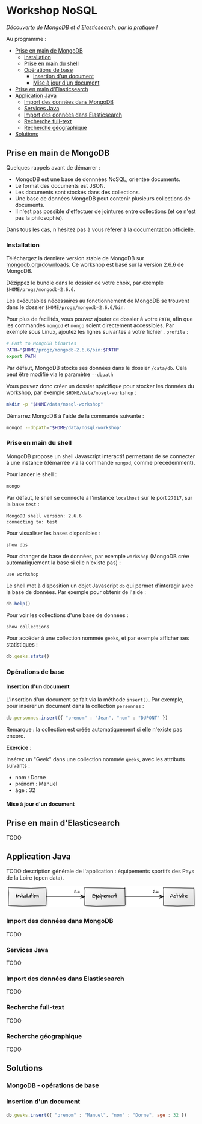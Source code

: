 # Workshop NoSQL

*Découverte de [MongoDB](http://www.mongodb.org/) et d'[Elasticsearch](http://www.elasticsearch.org/), par la pratique !*

Au programme :

* [Prise en main de MongoDB](prise-en-main-de-mongodb)
    * [Installation](installation)
    * [Prise en main du shell](prise-en-main-du-shell)
    * [Opérations de base](operations-de-base)
        * [Insertion d'un document](insertion-dun-document)
        * [Mise à jour d'un document](mise-a-jour-dun-document)
* [Prise en main d'Elasticsearch](prise-en-main-delasticsearch)
* [Application Java](application-java)
    * [Import des données dans MongoDB](import-des-donnees-dans-mongodb)
    * [Services Java](services-java)
    * [Import des données dans Elasticsearch](import-des-donnees-dans-elasticsearch)
    * [Recherche full-text](recherche-full-texte)
    * [Recherche géographique](recherche-geographique)
* [Solutions](solutions)

## Prise en main de MongoDB

Quelques rappels avant de démarrer :

* MongoDB est une base de donnnées NoSQL, orientée documents.
* Le format des documents est JSON.
* Les documents sont stockés dans des collections.
* Une base de données MongoDB peut contenir plusieurs collections de documents.
* Il n'est pas possible d'effectuer de jointures entre collections (et ce n'est pas la philosophie).

Dans tous les cas, n'hésitez pas à vous référer à la [documentation officielle](http://docs.mongodb.org/manual/reference/).

### Installation

Téléchargez la dernière version stable de MongoDB sur [mongodb.org/downloads](https://www.mongodb.org/downloads). Ce workshop est basé sur la version 2.6.6 de MongoDB.

Dézippez le bundle dans le dossier de votre choix, par exemple `$HOME/progz/mongodb-2.6.6`.

Les exécutables nécessaires au fonctionnement de MongoDB se trouvent dans le dossier `$HOME/progz/mongodb-2.6.6/bin`.

Pour plus de facilités, vous pouvez ajouter ce dossier à votre `PATH`, afin que les commandes `mongod` et `mongo` soient directement accessibles.
Par exemple sous Linux, ajoutez les lignes suivantes à votre fichier `.profile` :

```bash
# Path to MongoDB binaries
PATH="$HOME/progz/mongodb-2.6.6/bin:$PATH"
export PATH
```

Par défaut, MongoDB stocke ses données dans le dossier `/data/db`. Cela peut être modifié via le paramètre `--dbpath`

Vous pouvez donc créer un dossier spécifique pour stocker les données du workshop, par exemple `$HOME/data/nosql-workshop` :

```bash
mkdir -p "$HOME/data/nosql-workshop"
```

Démarrez MongoDB à l'aide de la commande suivante :

```bash
mongod --dbpath="$HOME/data/nosql-workshop"
```

### Prise en main du shell

MongoDB propose un shell Javascript interactif permettant de se connecter à une instance (démarrée via la commande `mongod`, comme précédemment).

Pour lancer le shell :

```bash
mongo
```

Par défaut, le shell se connecte à l'instance `localhost` sur le port `27017`, sur la base `test` :

```
MongoDB shell version: 2.6.6
connecting to: test
```

Pour visualiser les bases disponibles :

```
show dbs
```

Pour changer de base de données, par exemple `workshop` (MongoDB crée automatiquement la base si elle n'existe pas) :

```
use workshop
```

Le shell met à disposition un objet Javascript `db` qui permet d'interagir avec la base de données. Par exemple pour obtenir de l'aide :

```javascript
db.help()
```

Pour voir les collections d'une base de données :

```
show collections
```

Pour accéder à une collection nommée `geeks`, et par exemple afficher ses statistiques :

```javascript
db.geeks.stats()
```

### Opérations de base

#### Insertion d'un document

L'insertion d'un document se fait via la méthode `insert()`. Par exemple, pour insérer un document dans la collection `personnes` :

```javascript
db.personnes.insert({ "prenom" : "Jean", "nom" : "DUPONT" })
```

Remarque : la collection est créée automatiquement si elle n'existe pas encore.

**Exercice** :

Insérez un "Geek" dans une collection nommée `geeks`, avec les attributs suivants :

* nom : Dorne
* prénom : Manuel
* âge : 32

#### Mise à jour d'un document


## Prise en main d'Elasticsearch

TODO

## Application Java

TODO description générale de l'application : équipements sportifs des Pays de la Loire (open data).

![model](assets/model.png)

### Import des données dans MongoDB

TODO

### Services Java

TODO

### Import des données dans Elasticsearch

TODO

### Recherche full-text

TODO

### Recherche géographique

TODO

## Solutions

### MongoDB - opérations de base

### Insertion d'un document

```javascript
db.geeks.insert({ "prenom" : "Manuel", "nom" : "Dorne", age : 32 })
```
